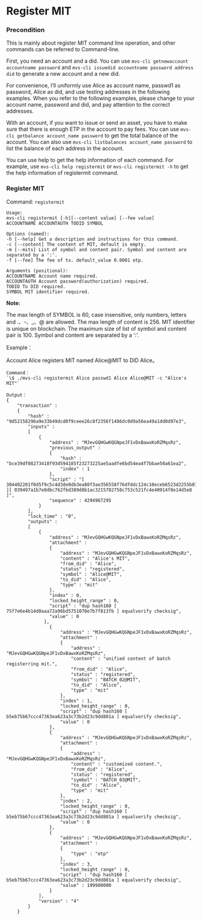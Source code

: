 # Register MIT

### Precondition

This is mainly about register MIT command line operation, and other commands can be referred to Command-line.

First, you need an account and a did. You can use `mvs-cli getnewaccount accountname password` and `mvs-cli issuedid accountname password address did` to generate a new account and a new did.

For convenience, I’ll uniformly use Alice as account name, passwd1 as password, Alice as did, and use testing addresses in the following examples. When you refer to the following examples, please change to your account name, password and did, and pay attention to the correct addresses.

With an account, if you want to issue or send an asset, you have to make sure that there is enough ETP in the account to pay fees. You can use `mvs-cli getbalance account_name password` to get the total balance of the account. You can also use `mvs-cli listbalances account_name password` to list the balance of each address in the account.

You can use help to get the help information of each command. For example, use `mvs-cli help registermit` or `mvs-cli registermit -h` to get the help information of registermit command.

### Register MIT

Command: `registermit`

```
Usage:
mvs-cli registermit [-h][--content value] [--fee value]
ACCOUNTNAME ACCOUNTAUTH TODID SYMBOL

Options (named):
-h [--help] Get a description and instructions for this command.
-c [--content] The content of MIT, default is empty.
-m [--mits] List of symbol and content pair. Symbol and content are separated by a ':'.
-f [--fee] The fee of tx. default_value 0.0001 etp.

Arguments (positional):
ACCOUNTNAME Account name required.
ACCOUNTAUTH Account password(authorization) required.
TODID To DID required.
SYMBOL MIT identifier required.
```

<b>Note:</b>

The max length of SYMBOL is 60, case insensitive, only numbers, letters and .、-、\_、@ are allowed. The max length of content is 256. MIT identifier is unique on blockchain.
The maximum size of list of symbol and content pair is 100. Symbol and content are separated by a ‘:’.

Example：

Account Alice registers MIT named Alice@MIT to DID Alice。

```
Command：
`\$ ./mvs-cli registermit Alice passwd1 Alice Alice@MIT -c "Alice's MIT"`

Output：
{
    "transaction" :
    {
        "hash" : "9d52158296a9e33b49dcd0f9ceee26c8f2356f1486dc0d9a56ea49a1dd0d97e3",
        "inputs" :
        [
            {
                "address" : "MJevGQHGwKQGNpeJF1vDxBawxKoRZMqsRz",
                "previous_output" :
                {
                    "hash" : "bce39df08273418f93d594185f23273225ae5aadfe6bd54ea4f7bbae50a61ea2",
                    "index" : 1
                },
                "script" : "[ 304402201f0d5f9c5c4d3de0db3ea80f3ae356558f76dfddc124c10eceb6523d2255b075022001f788e0a008b002c6bc9a31e2c945f9bbed4e6ba7def1f5c867e29f01d362c001 ][ 039497a1b7e0dbc762fbd389d8b1ac3215782758c753c521fc4e40914f8e14d5e8 ]",
                "sequence" : 4294967295
            }
        ],
        "lock_time" : "0",
        "outputs" :
        [
            {
                "address" : "MJevGQHGwKQGNpeJF1vDxBawxKoRZMqsRz",
                "attachment" :
                {
                    "address" : "MJevGQHGwKQGNpeJF1vDxBawxKoRZMqsRz",
                    "content" : "Alice's MIT",
                    "from_did" : "Alice",
                    "status" : "registered",
                    "symbol" : "Alice@MIT",
                    "to_did" : "Alice",
                    "type" : "mit"
                },
                "index" : 0,
                "locked_height_range" : 0,
                "script" : "dup hash160 [ 75f7e6e4b14d0aaa72a96bd5751070e7b7f813fb ] equalverify checksig",
                "value" : 0
              },
                {
                    "address" : "MJevGQHGwKQGNpeJF1vDxBawxKoRZMqsRz",
                    "attachment" :
                    {
                        "address" : "MJevGQHGwKQGNpeJF1vDxBawxKoRZMqsRz",
                        "content" : "unified content of batch registerring mit.",
                        "from_did" : "Alice",
                        "status" : "registered",
                        "symbol" : "BATCH_02@MIT",
                        "to_did" : "Alice",
                        "type" : "mit"
                    },
                    "index" : 1,
                    "locked_height_range" : 0,
                    "script" : "dup hash160 [ b5eb75b67ccc47363ea623a3c73b2d23c9dd801a ] equalverify checksig",
                    "value" : 0
                },
                {
                    "address" : "MJevGQHGwKQGNpeJF1vDxBawxKoRZMqsRz",
                    "attachment" :
                    {
                        "address" : "MJevGQHGwKQGNpeJF1vDxBawxKoRZMqsRz",
                        "content" : "customized content.",
                        "from_did" : "Alice",
                        "status" : "registered",
                        "symbol" : "BATCH_03@MIT",
                        "to_did" : "Alice",
                        "type" : "mit"
                    },
                    "index" : 2,
                    "locked_height_range" : 0,
                    "script" : "dup hash160 [ b5eb75b67ccc47363ea623a3c73b2d23c9dd801a ] equalverify checksig",
                    "value" : 0
                },
                {
                    "address" : "MJevGQHGwKQGNpeJF1vDxBawxKoRZMqsRz",
                    "attachment" :
                    {
                        "type" : "etp"
                    },
                    "index" : 3,
                    "locked_height_range" : 0,
                    "script" : "dup hash160 [ b5eb75b67ccc47363ea623a3c73b2d23c9dd801a ] equalverify checksig",
                    "value" : 199980000
                }
            ],
            "version" : "4"
        }
    }
```
